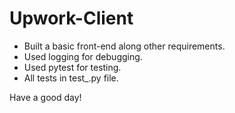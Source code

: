# Upwork-Client
* Built a basic front-end along other requirements.
* Used logging for debugging.
* Used pytest for testing.
* All tests in test_.py file.

Have a good day!
